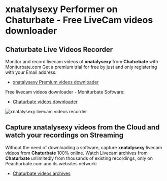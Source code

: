 # xnatalysexy Performer on Chaturbate - Free LiveCam videos downloader

## Chaturbate Live Videos Recorder

Monitor and record livecam videos of **xnatalysexy** from **Chaturbate** with Moniturbate.com
Get a premium trial for free by just and only registering with your Email address:
* [xnatalysexy Premium videos downloader](https://moniturbate.com/request-demo-licence-key.html)

Free livecam videos downloader - Moniturbate Software:
* [Chaturbate videos downloader](https://moniturbate.com/moniturbate-download-software.html)

![xnatalysexy livecam videos recorder](https://peachurnet.com/templates/moniturbate-software.png)


## Capture xnatalysexy videos from the Cloud and watch your recordings on Streaming

Without the need of downloading a software, capture **xnatalysexy** livecam videos from **Chaturbate** 100% online.
Watch Livecam archives from **Chaturbate** unlimitedly from thousands of existing recordings, only on Peachurbate.com and its websites network:
* [Chaturbate videos archives](https://peachurnet.com/)